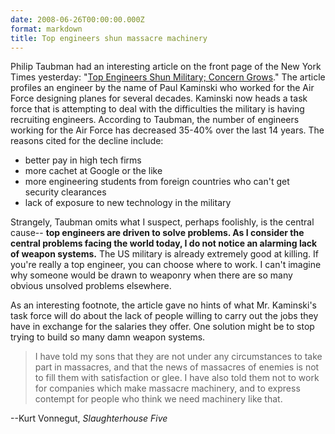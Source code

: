 ```yaml
---
date: 2008-06-26T00:00:00.000Z
format: markdown
title: Top engineers shun massacre machinery
---
```


Philip Taubman had an interesting article on the front page of the New York Times yesterday: "<a href="http://www.nytimes.com/2008/06/25/us/25engineer.html?ex=1372132800&en=5e8e7c077ea86774&ei=5124&partner=permalink&exprod=permalink">Top Engineers Shun Military; Concern Grows</a>." The article profiles an engineer by the name of Paul Kaminski who worked for the Air Force designing planes for several decades. Kaminski now heads a task force that is attempting to deal with the difficulties the military is having recruiting engineers. According to Taubman, the number of engineers working for the Air Force has decreased 35-40% over the last 14 years. The reasons cited for the decline include:
<ul>
<li>better pay in high tech firms</li>
<li>more cachet at Google or the like</li>
<li>more engineering students from foreign countries who can't get security clearances</li>
<li>lack of exposure to new technology in the military</li>
</ul>

Strangely, Taubman omits what I suspect, perhaps foolishly, is the central cause-- **top engineers are driven to solve problems. As I consider the central problems facing the world today, I do not notice an alarming lack of weapon systems.** The US military is already extremely good at killing. If you're really a top engineer, you can choose where to work. I can't imagine why someone would be drawn to weaponry when there are so many obvious unsolved problems elsewhere.

As an interesting footnote, the article gave no hints of what Mr. Kaminski's task force will do about the lack of people willing to carry out the jobs they have in exchange for the salaries they offer. One solution might be to stop trying to build so many damn weapon systems.

<blockquote>I have told my sons that they are not under any circumstances to take part in massacres, and that the news of massacres of enemies is not to fill them with satisfaction or glee. I have also told them not to work for companies which make massacre machinery, and to express contempt for people who think we need machinery like that.</blockquote>

--Kurt Vonnegut, <em>Slaughterhouse Five</em>
